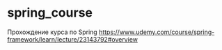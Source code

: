 # spring_course
Прохождение курса по Spring
https://www.udemy.com/course/spring-framework/learn/lecture/23143792#overview

